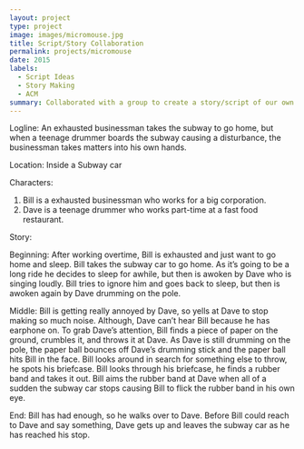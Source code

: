 ```yaml
---
layout: project
type: project
image: images/micromouse.jpg
title: Script/Story Collaboration
permalink: projects/micromouse
date: 2015
labels:
  - Script Ideas
  - Story Making
  - ACM
summary: Collaborated with a group to create a story/script of our own to present as if it were to be the introduction to a movie/film that will be released.
---
```


Logline: An exhausted businessman takes the subway to go home, but when a teenage drummer boards the subway causing a disturbance, the businessman takes matters into his own hands.

Location: Inside a Subway car

Characters: 
1. Bill is a exhausted businessman who works for a big corporation.
2. Dave is a teenage drummer who works part-time at a fast food restaurant.

Story:

Beginning: After working overtime, Bill is exhausted and just want to go home and sleep. Bill takes the subway car to go home. As it’s going to be a long ride he decides to sleep for awhile, but then is awoken by Dave who is singing loudly. Bill tries to ignore him and goes back to sleep, but then is awoken again by Dave drumming on the pole.

Middle: Bill is getting really annoyed by Dave, so yells at Dave to stop making so much noise. Although,  Dave can’t hear Bill because he has earphone on. To grab Dave’s attention, Bill finds a piece of paper on the ground, crumbles it, and throws it at Dave. As Dave is still drumming on the pole, the paper ball bounces off Dave’s drumming stick and the paper ball hits Bill in the face. Bill looks around in search for something else to throw, he spots his briefcase. Bill looks through his briefcase, he finds a rubber band and takes it out. Bill aims the rubber band at Dave when all of a sudden the subway car stops causing Bill to flick the rubber band in his own eye.

End: Bill has had enough, so he walks over to Dave. Before Bill could reach to Dave and say something, Dave gets up and leaves the subway car as he has reached his stop.



